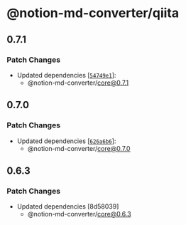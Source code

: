 # @notion-md-converter/qiita

## 0.7.1

### Patch Changes

- Updated dependencies [[`54749e1`](https://github.com/salvage0707/notion-md-converter/commit/54749e1cc46310704933d0a014fa7f7ce533c5af)]:
  - @notion-md-converter/core@0.7.1

## 0.7.0

### Patch Changes

- Updated dependencies [[`626a6b6`](https://github.com/salvage0707/notion-md-converter/commit/626a6b6cacbeb6ee72076ae7a596a760de33b26b)]:
  - @notion-md-converter/core@0.7.0

## 0.6.3

### Patch Changes

- Updated dependencies [8d58039]
  - @notion-md-converter/core@0.6.3
